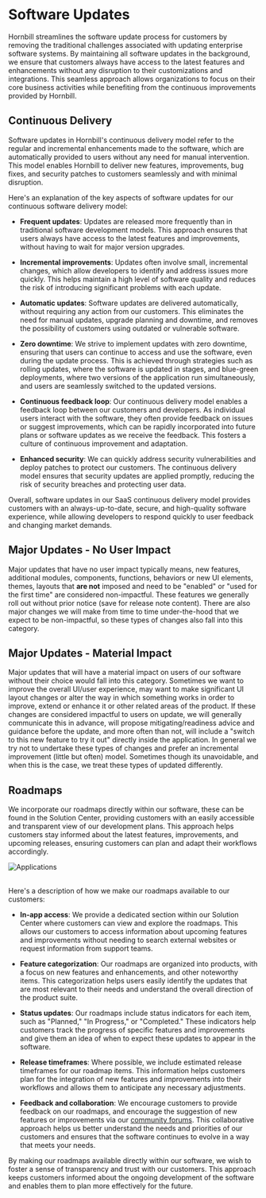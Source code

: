 # Software Updates
Hornbill streamlines the software update process for customers by removing the traditional challenges associated with updating enterprise software systems. By maintaining all software updates in the background, we ensure that customers always have access to the latest features and enhancements without any disruption to their customizations and integrations. This seamless approach allows organizations to focus on their core business activities while benefiting from the continuous improvements provided by Hornbill.

## Continuous Delivery
Software updates in Hornbill's continuous delivery model refer to the regular and incremental enhancements made to the software, which are automatically provided to users without any need for manual intervention. This model enables Hornbill to deliver new features, improvements, bug fixes, and security patches to customers seamlessly and with minimal disruption.

Here's an explanation of the key aspects of software updates for our continuous software delivery model:

- __Frequent updates__: Updates are released more frequently than in traditional software development models. This approach ensures that users always have access to the latest features and improvements, without having to wait for major version upgrades.

- __Incremental improvements__: Updates often involve small, incremental changes, which allow developers to identify and address issues more quickly.  This helps maintain a high level of software quality and reduces the risk of introducing significant problems with each update.

- __Automatic updates__: Software updates are delivered automatically, without requiring any action from our customers. This eliminates the need for manual updates, upgrade planning and downtime, and removes the possibility of customers  using outdated or vulnerable software.

- __Zero downtime__: We strive to implement updates with zero downtime, ensuring that users can continue to access and use the software, even during the update process. This is achieved through strategies such as rolling updates, where the software is updated in stages, and blue-green deployments, where two versions of the application run simultaneously, and users are seamlessly switched to the updated versions.

- __Continuous feedback loop__: Our continuous delivery model enables a feedback loop between our customers and developers. As individual users interact with the software, they often provide feedback on issues or suggest improvements, which can be rapidly incorporated into future plans or software updates as we receive the feedback. This fosters a culture of continuous improvement and adaptation.

- __Enhanced security__: We can quickly address security vulnerabilities and deploy patches to protect our customers. The continuous delivery model ensures that security updates are applied promptly, reducing the risk of security breaches and protecting user data.

Overall, software updates in our SaaS continuous delivery model provides customers with an always-up-to-date, secure, and high-quality software experience, while allowing developers to respond quickly to user feedback and changing market demands.

## Major Updates - No User Impact

Major updates that have no user impact typically means, new features, additional modules, components, functions, behaviors or new UI elements, themes, layouts that __are not__ imposed and need to be "enabled" or "used for the first time" are considered non-impactful. These features we generally roll out without prior notice (save for release note content).  There are also major changes we will make from time to time under-the-hood that we expect to be non-impactful, so these types of changes also fall into this category. 


## Major Updates - Material Impact

Major updates that will have a material impact on users of our software without their choice would fall into this category.  Sometimes we want to improve the overall UI/user experience, may want to make significant UI layout changes or alter the way in which something works in order to improve, extend or enhance it or other related areas of the product.  If these changes are considered impactful to users on update, we will generally communicate this in advance, will propose mitigating/readiness advice and guidance before the update, and more often than not, will include a "switch to this new feature to try it out" directly inside the application.  In general we try not to undertake these types of changes and prefer an incremental improvement (little but often) model.  Sometimes though its unavoidable, and when this is the case, we treat these types of updated differently. 

## Roadmaps

We incorporate our roadmaps directly within our software, these can be found in the Solution Center, providing customers with an easily accessible and transparent view of our development plans. This approach helps customers stay informed about the latest features, improvements, and upcoming releases, ensuring customers can plan and adapt their workflows accordingly.

![Applications](/_books/esp-fundamentals/in-the-cloud/images/roadmap_example.png)

<br>
Here's a description of how we make our roadmaps available to our customers:

- __In-app access__: We provide a dedicated section within our Solution Center where customers can view and explore the roadmaps. This allows our customers to access information about upcoming features and improvements without needing to search external websites or request information from support teams.

- __Feature categorization__: Our roadmaps are organized into products, with a focus on new features and enhancements, and other noteworthy items. This categorization helps users easily identify the updates that are most relevant to their needs and understand the overall direction of the product suite.

- __Status updates__: Our roadmaps include status indicators for each item, such as "Planned," "In Progress," or "Completed." These indicators help customers track the progress of specific features and improvements and give them an idea of when to expect these updates to appear in the software.

- __Release timeframes__: Where possible, we include estimated release timeframes for our roadmap items. This information helps customers plan for the integration of new features and improvements into their workflows and allows them to anticipate any necessary adjustments.

- __Feedback and collaboration__: We encourage customers to provide feedback on our roadmaps, and encourage the suggestion of new features or improvements via our [community forums](https://community.hornbill.com). This collaborative approach helps us better understand the needs and priorities of our customers and ensures that the software continues to evolve in a way that meets your needs.

By making our roadmaps available directly within our software, we wish to foster a sense of transparency and trust with our customers. This approach keeps customers informed about the ongoing development of the software and enables them to plan more effectively for the future.